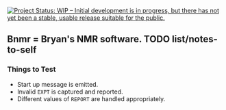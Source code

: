 [![Project Status: WIP – Initial development is in progress, but there has not yet been a stable, usable release suitable for the public.](https://www.repostatus.org/badges/latest/wip.svg)](https://www.repostatus.org/#wip)

## Bnmr = Bryan's NMR software.  TODO list/notes-to-self

### Things to Test
* Start up message is emitted.
* Invalid `EXPT` is captured and reported.
* Different values of `REPORT` are handled appropriately.